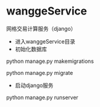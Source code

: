 # wanggeService
网格交易计算服务（django）

* 进入wanggeService目录
* 初始化数据库

python manage.py makemigrations

python manage.py migrate

* 启动django服务

python manage.py runserver

